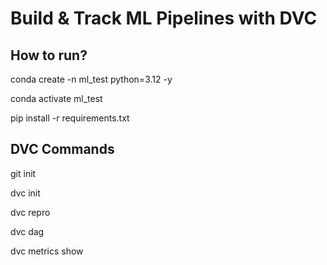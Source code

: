 # Build & Track ML Pipelines with DVC

## How to run?

conda create -n ml_test python=3.12 -y

conda activate ml_test

pip install -r requirements.txt


## DVC Commands

git init

dvc init    

dvc repro

dvc dag

dvc metrics show